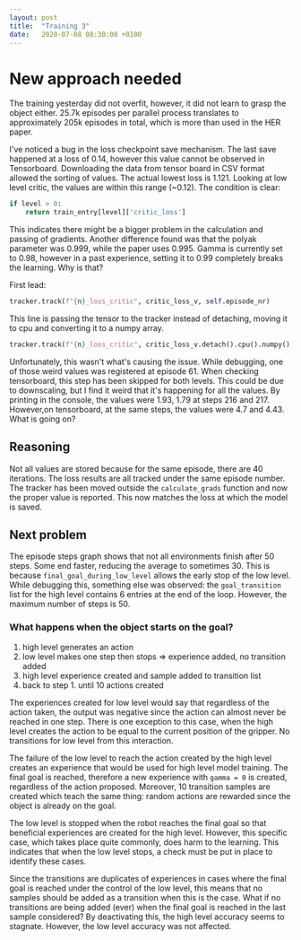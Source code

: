 ```yaml
---
layout: post
title:  "Training 3"
date:   2020-07-08 08:30:00 +0100
---
```

# New approach needed
The training yesterday did not overfit, however, it did not learn to grasp the object either. 25.7k episodes per parallel process translates to approximately 205k episodes in total, which is more than used in the HER paper. 

I've noticed a bug in the loss checkpoint save mechanism. The last save happened at a loss of 0.14, however this value cannot be observed in Tensorboard. Downloading the data from tensor board in CSV format allowed the sorting of values. The actual lowest loss is 1.121. Looking at low level critic, the values are within this range (~0.12). The condition is clear:
~~~ python
if level > 0:
    return train_entry[level]['critic_loss']
~~~

This indicates there might be a bigger problem in the calculation and passing of gradients. Another difference found was that the polyak parameter was 0.999, while the paper uses 0.995. Gamma is currently set to 0.98, however in a past experience, setting it to 0.99 completely breaks the learning. Why is that?

First lead:
~~~ python
tracker.track(f"{n}_loss_critic", critic_loss_v, self.episode_nr)
~~~

This line is passing the tensor to the tracker instead of detaching, moving it to cpu and converting it to a numpy array.
~~~ python
tracker.track(f"{n}_loss_critic", critic_loss_v.detach().cpu().numpy(), self.episode_nr)
~~~

Unfortunately, this wasn't what's causing the issue. While debugging, one of those weird values was registered at episode 61. When checking tensorboard, this step has been skipped for both levels. This could be due to downscaling, but I find it weird that it's happening for all the values. By printing in the console, the values were 1.93, 1.79 at steps 216 and 217. However,on tensorboard, at the same steps, the values were 4.7 and 4.43. What is going on?

## Reasoning
Not all values are stored because for the same episode, there are 40 iterations. The loss results are all tracked under the same episode number. The tracker has been moved outside the `calculate_grads` function and now the proper value is reported. This now matches the loss at which the model is saved.

## Next problem
The episode steps graph shows that not all environments finish after 50 steps. Some end faster, reducing the average to sometimes 30. This is because `final_goal_during_low_level` allows the early stop of the low level. While debugging this, something else was observed: the `goal_transition` list for the high level contains 6 entries at the end of the loop. However, the maximum number of steps is 50.

### What happens when the object starts on the goal?
1. high level generates an action
2. low level makes one step then stops => experience added, no transition added
3. high level experience created and sample added to transition list
4. back to step 1. until 10 actions created

The experiences created for low level would say that regardless of the action taken, the output was negative since the action can almost never be reached in one step. There is one exception to this case, when the high level creates the action to be equal to the current position of the gripper. No transitions for low level from this interaction.

The failure of the low level to reach the action created by the high level creates an experience that would be used for high level model training. The final goal is reached, therefore a new experience with `gamma = 0` is created, regardless of the action proposed. Moreover, 10 transition samples are created which teach the same thing: random actions are rewarded since the object is already on the goal.

The low level is stopped when the robot reaches the final goal so that beneficial experiences are created for the high level. However, this specific case, which takes place quite commonly, does harm to the learning. This indicates that when the low level stops, a check must be put in place to identify these cases.

Since the transitions are duplicates of experiences in cases where the final goal is reached under the control of the low level, this means that no samples should be added as a transition when this is the case. What if no transitions are being added (ever) when the final goal is reached in the last sample considered? By deactivating this, the high level accuracy seems to stagnate. However, the low level accuracy was not affected. 